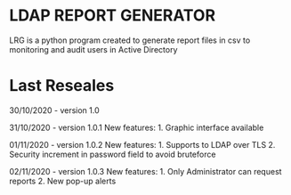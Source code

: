 # LDAP REPORT GENERATOR

LRG is a python program created to generate report files in csv to monitoring and audit users in Active Directory


# Last Reseales
30/10/2020 - version 1.0

31/10/2020 - version 1.0.1
    New features:
        1. Graphic interface available

01/11/2020 - version 1.0.2
    New features:
        1. Supports to LDAP over TLS
        2. Security increment in password field to avoid bruteforce
        
02/11/2020 - version 1.0.3
    New features:
         1. Only Administrator can request reports
         2. New pop-up alerts